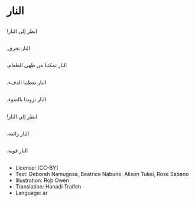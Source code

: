 # النار

##
!انظر إلى النار

##
.النار تحرق

##
.النار تمكننا من طهي الطعام

##
.النار تعطينا الدفء

##
.النار تزودنا بالضوء

##
!انظر إلى النار

##
.النار رائعة

##
.النار قوية

##
* License: [CC-BY]
* Text: Deborah Namugosa, Beatrice Nabune, Alison Tukei, Rose Sabano
* Illustration: Rob Owen
* Translation: Hanadi Traifeh
* Language: ar
